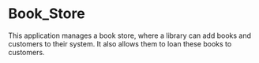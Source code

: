 # Book_Store
This application manages a book store, where a library can add books and customers to their system. It also allows them to loan these books to customers.
